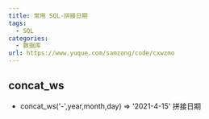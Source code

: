 ```yaml
---
title: 常用 SQL-拼接日期
tags: 
  - SQL
categories:
  - 数据库
url: https://www.yuque.com/samzong/code/cxwzmo
---
```



## concat\_ws

- concat\_ws('-',year,month,day) => '2021-4-15'   拼接日期
